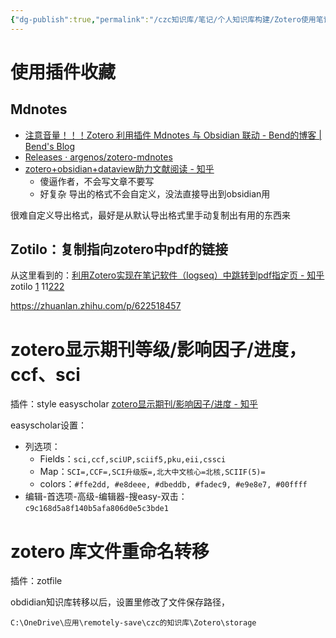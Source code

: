 ```yaml
---
{"dg-publish":true,"permalink":"/czc知识库/笔记/个人知识库构建/Zotero使用笔记/","dgPassFrontmatter":true,"created":"2024-06-18T17:45:22.282+08:00","updated":"2024-12-08T11:32:45.819+08:00"}
---
```




# 使用插件收藏
## Mdnotes
- [注意音量！！！Zotero 利用插件 Mdnotes 与 Obsidian 联动 - Bend的博客 | Bend's Blog](https://bend1031.github.io/2021/01/10/Zotero-uses-plug-in-Mdnotes-to-link-with-Obsidian/)
- [Releases · argenos/zotero-mdnotes](https://github.com/argenos/zotero-mdnotes/releases)
- [zotero+obsidian+dataview助力文献阅读 - 知乎](https://zhuanlan.zhihu.com/p/534027711)
	- 傻逼作者，不会写文章不要写
	- 好复杂
导出的格式不会自定义，没法直接导出到obsidian用

很难自定义导出格式，最好是从默认导出格式里手动复制出有用的东西来

## Zotilo：复制指向zotero中pdf的链接
从这里看到的：[利用Zotero实现在笔记软件（logseq）中跳转到pdf指定页 - 知乎](https://zhuanlan.zhihu.com/p/373021855)
zotilo
[1](zotero://select/library/items/M8XN7ZYB)
11[222](zotero://select/library/items/3S977E4J)

https://zhuanlan.zhihu.com/p/622518457


# zotero显示期刊等级/影响因子/进度，ccf、sci
插件：style
easyscholar
[zotero显示期刊/影响因子/进度 - 知乎](https://zhuanlan.zhihu.com/p/668106876)

easyscholar设置：
- 列选项：
	- Fields：`sci,ccf,sciUP,sciif5,pku,eii,cssci`
	- Map：`SCI=,CCF=,SCI升级版=,北大中文核心=北核,SCIIF(5)=`
	- colors：`#ffe2dd, #e8deee, #dbeddb, #fadec9, #e9e8e7, #00ffff`
- 编辑-首选项-高级-编辑器-搜easy-双击：`c9c168d5a8f140b5afa806d0e5c3bde1`



# zotero 库文件重命名转移
插件：zotfile

obdidian知识库转移以后，设置里修改了文件保存路径，
```文件路径
C:\OneDrive\应用\remotely-save\czc的知识库\Zotero\storage
```
